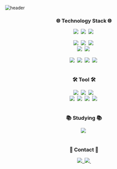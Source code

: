 ![header](https://capsule-render.vercel.app/api?type=waving&color=FCB6D0&height=300&section=header&text=Kimyoohyeon&desc=Frontend%20Develope&fontSize=50&fontAlignY=36&descAlignY=50&fontAlign=20&descAlign=12)

<h3 align="center">🌐 Technology Stack 🌐 </h3>
<div align="center">
  <img src="https://img.shields.io/badge/React-20232a.svg?style=for-the-badge&logo=react&logoColor=61DAFB" />&nbsp
  <img src="https://img.shields.io/badge/Javascript-F7DF1E.svg?style=for-the-badge&logo=javascript&logoColor=20232a" />&nbsp
  <img src="https://img.shields.io/badge/Next.js-000.svg?style=for-the-badge&logo=Next.js&logoColor=white" />&nbsp
</div>

<br>

<div align="center">
    <img src="https://img.shields.io/badge/Redux-764ABC?style=for-the-badge&logo=Redux&logoColor=ffdd54" />&nbsp
    <img src="https://img.shields.io/badge/React%20Query-FF4154?style=for-the-badge&logo=react%20query&logoColor=white" />&nbsp
  <img src="https://img.shields.io/badge/Zustand-eece4c?style=for-the-badge&logoColor=white" />&nbsp
</div>

<div align="center">
  <img src="https://img.shields.io/badge/Jest-C21325.svg?style=for-the-badge&logo=jest&logoColor=white" />&nbsp
  <img src="https://img.shields.io/badge/react testing library-E33332.svg?style=for-the-badge&logo=testinglibrary&logoColor=white" />&nbsp
</div>


<br>

<div align="center">
  <img src="https://img.shields.io/badge/styled--components-DB7093?style=for-the-badge&logo=styled-components&logoColor=ffd35b" />&nbsp
  <img src="https://img.shields.io/badge/html5-E34F26.svg?style=for-the-badge&logo=html5&logoColor=white" />&nbsp
  <img src="https://img.shields.io/badge/css3-1572B6.svg?style=for-the-badge&logo=css3&logoColor=white" />&nbsp
    <img src="https://img.shields.io/badge/MUI-007FFF.svg?style=for-the-badge&logo=MUI&logoColor=white" />&nbsp
</div>


<br>

<h3 align="center">🛠 Tool 🛠</h3>
<div align="center">
  <img src="https://img.shields.io/badge/Git-F05033.svg?style=for-the-badge&logo=git&logoColor=white" />&nbsp
  <img src="https://img.shields.io/badge/Github-181717.svg?style=for-the-badge&logo=github&logoColor=white" />&nbsp
  <img src="https://img.shields.io/badge/Notion-F3F3F3.svg?style=for-the-badge&logo=notion&logoColor=black" />&nbsp
</div>

<div align="center">
  <img src="https://img.shields.io/badge/Jira-0052CC.svg?style=for-the-badge&logo=Jira&logoColor=37abff" />&nbsp
  <img src="https://img.shields.io/badge/Figma-F24E1E.svg?style=for-the-badge&logo=figma&logoColor=white" />&nbsp
    <img src="https://img.shields.io/badge/Slack-4A154B.svg?style=for-the-badge&logo=Slack&logoColor=white" />&nbsp
  <img src="https://img.shields.io/badge/VSCode-2C2C32.svg?style=for-the-badge&logo=visual-studio-code&logoColor=22ABF3" />&nbsp
</div>

<br>

<h3 align="center">📚 Studying 📚</h3>
<div align="center">
  <img src="https://img.shields.io/badge/Monorepo-6F53F3.svg?style=for-the-badge&logoColor=white" />&nbsp
</div>

<br>

<h3 align="center">👋 Contact 👋</h3>
<div align="center">
  <a href="https://velog.io/@rladbgus1858/posts">
    <img src="https://img.shields.io/badge/Velog-1EBC8F?style=for-the-badge&logo=velog&logoColor=white" />&nbsp
  </a>
  <a href="mailto:cocokiuuu1858@gmail.com">
    <img
      src="https://img.shields.io/badge/cocokiuuu1858@gmail.com-D14836?style=for-the-badge&logo=gmail&logoColor=white"/>&nbsp
  </a>
</div>
